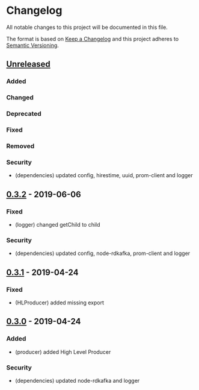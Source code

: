 # Changelog
All notable changes to this project will be documented in this file.

The format is based on [Keep a Changelog](http://keepachangelog.com/en/1.0.0/)
and this project adheres to [Semantic Versioning](http://semver.org/spec/v2.0.0.html).

## [Unreleased]
### Added
### Changed
### Deprecated
### Fixed
### Removed
### Security
- (dependencies) updated config, hirestime, uuid, prom-client and logger

## [0.3.2] - 2019-06-06
### Fixed
- (logger) changed getChild to child
### Security
- (dependencies) updated config, node-rdkafka, prom-client and logger

## [0.3.1] - 2019-04-24
### Fixed
- (HLProducer) added missing export

## [0.3.0] - 2019-04-24
### Added
- (producer) added High Level Producer
### Security
- (dependencies) updated node-rdkafka and logger

[Unreleased]: https://github.com/sguilly/simple-kafka-promise/commits
[0.3.2]: https://github.com/sguilly/simple-kafka-promise/commits/v0.3.2
[0.3.1]: https://github.com/sguilly/simple-kafka-promise/commits/v0.3.1
[0.3.0]: https://github.com/sguilly/simple-kafka-promise/commits/v0.3.0
